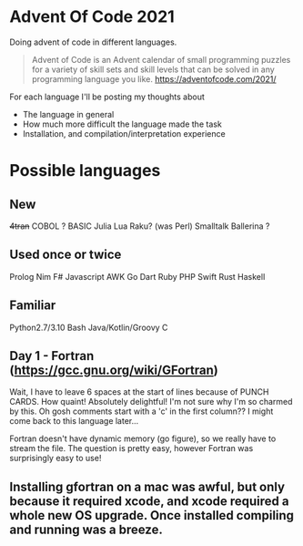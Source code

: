 # Advent Of Code 2021
Doing advent of code in different languages.

> Advent of Code is an Advent calendar of small programming puzzles for a variety of skill sets and skill levels that can be solved in any programming language you like. https://adventofcode.com/2021/

For each language I'll be posting my thoughts about
* The language in general
* How much more difficult the language made the task
* Installation, and compilation/interpretation experience

# Possible languages
## New
~~4tran~~
COBOL ?
BASIC
Julia
Lua
Raku? (was Perl)
Smalltalk
Ballerina ?

## Used once or twice
Prolog
Nim
F#
Javascript
AWK
Go
Dart
Ruby
PHP
Swift
Rust
Haskell

## Familiar
Python2.7/3.10 
Bash
Java/Kotlin/Groovy
C

## Day 1 - Fortran (https://gcc.gnu.org/wiki/GFortran)
Wait, I have to leave 6 spaces at the start of lines because of PUNCH CARDS. How quaint! Absolutely delightful! I'm not sure why I'm so charmed by this. Oh gosh comments start with a 'c' in the first column?? I might come back to this language later...

Fortran doesn't have dynamic memory (go figure), so we really have to stream the file. The question is pretty easy, however Fortran was surprisingly easy to use!

Installing gfortran on a mac was awful, but only because it required xcode, and xcode required a whole new OS upgrade. Once installed compiling and running was a breeze.
--------

